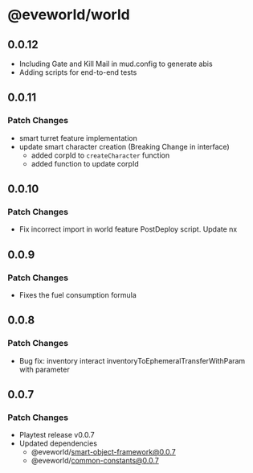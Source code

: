 # @eveworld/world
## 0.0.12
- Including Gate and Kill Mail in mud.config to generate abis 
- Adding scripts for end-to-end tests 

## 0.0.11

### Patch Changes

- smart turret feature implementation
- update smart character creation (Breaking Change in interface)
  - added corpId to `createCharacter` function
  - added function to update corpId

## 0.0.10

### Patch Changes

- Fix incorrect import in world feature PostDeploy script.
  Update nx

## 0.0.9

### Patch Changes

- Fixes the fuel consumption formula

## 0.0.8

### Patch Changes

- Bug fix: inventory interact inventoryToEphemeralTransferWithParam with parameter

## 0.0.7

### Patch Changes

- Playtest release v0.0.7
- Updated dependencies
  - @eveworld/smart-object-framework@0.0.7
  - @eveworld/common-constants@0.0.7
